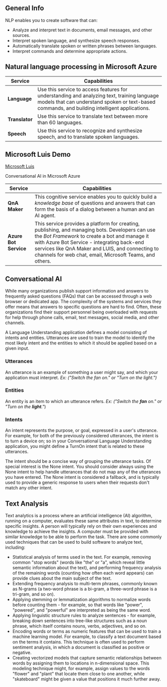 ## General Info

NLP enables you to create software that can:

- Analyze and interpret text in documents, email messages, and other sources.
- Interpret spoken language, and synthesize speech responses.
- Automatically translate spoken or written phrases between languages.
- Interpret commands and determine appropriate actions.

## Natural language processing in Microsoft Azure

<table aria-label="Natural language processing in Microsoft Azure" class="table">
<thead>
<tr>
<th>Service</th>
<th>Capabilities</th>
</tr>
</thead>
<tbody>
<tr>
<td><strong>Language</strong></td>
<td>Use this service to access features for understanding and analyzing text, training language models that can understand spoken or text-based commands, and building intelligent applications.</td>
</tr>
<tr>
<td><strong>Translator</strong></td>
<td>Use this service to translate text between more than 60 languages.</td>
</tr>
<tr>
<td><strong>Speech</strong></td>
<td>Use this service to recognize and synthesize speech, and to translate spoken languages.</td>
</tr>
</tbody>
</table>

## Microsoft Luis Demo

[Microsoft Luis](https://aidemos.microsoft.com/luis/demo)

Conversational AI in Microsoft Azure

<table aria-label="Conversational AI in Microsoft Azure" class="table">
<thead>
<tr>
<th>Service</th>
<th>Capabilities</th>
</tr>
</thead>
<tbody>
<tr>
<td><strong>QnA Maker</strong></td>
<td>This cognitive service enables you to quickly build a <em>knowledge base</em> of questions and answers that can form the basis of a dialog between a human and an AI agent.</td>
</tr>
<tr>
<td><strong>Azure Bot Service</strong></td>
<td>This service provides a platform for creating, publishing, and managing bots. Developers can use the <em>Bot Framework</em> to create a bot and manage it with Azure Bot Service - integrating back-end services like QnA Maker and LUIS, and connecting to channels for web chat, email, Microsoft Teams, and others.</td>
</tr>
</tbody>
</table>

## Conversational AI

While many organizations publish support information and answers to frequently asked questions (FAQs) that can be accessed through a web browser or dedicated app. The complexity of the systems and services they offer means that answers to specific questions are hard to find. Often, these organizations find their support personnel being overloaded with requests for help through phone calls, email, text messages, social media, and other channels.

A Language Understanding application defines a model consisting of intents and entities. Utterances are used to train the model to identify the most likely intent and the entities to which it should be applied based on a given input.

### Utterances

An utterance is an example of something a user might say, and which your application must interpret. *Ex: ("Switch the fan on." or "Turn on the light.")*

### Entities

An entity is an item to which an utterance refers. *Ex: ("Switch the **fan** on." or "Turn on the **light**."*)

### Intents

An intent represents the purpose, or goal, expressed in a user's utterance. For example, for both of the previously considered utterances, the intent is to turn a device on; so in your Conversational Language Understanding application, you might define a TurnOn intent that is related to these utterances.

The intent should be a concise way of grouping the utterance tasks. Of special interest is the None intent. You should consider always using the None intent to help handle utterances that do not map any of the utterances you have entered. The None intent is considered a fallback, and is typically used to provide a generic response to users when their requests don't match any other intent.

## Text Analysis

Text analytics is a process where an artificial intelligence (AI) algorithm, running on a computer, evaluates these same attributes in text, to determine specific insights. A person will typically rely on their own experiences and knowledge to achieve the insights. A computer must be provided with similar knowledge to be able to perform the task. There are some commonly used techniques that can be used to build software to analyze text, including:

- Statistical analysis of terms used in the text. For example, removing common "stop words" (words like "the" or "a", which reveal little semantic information about the text), and performing frequency analysis of the remaining words (counting how often each word appears) can provide clues about the main subject of the text.
- Extending frequency analysis to multi-term phrases, commonly known as N-grams (a two-word phrase is a bi-gram, a three-word phrase is a tri-gram, and so on).
- Applying stemming or lemmatization algorithms to normalize words before counting them - for example, so that words like "power", "powered", and "powerful" are interpreted as being the same word.
- Applying linguistic structure rules to analyze sentences - for example, breaking down sentences into tree-like structures such as a noun phrase, which itself contains nouns, verbs, adjectives, and so on.
- Encoding words or terms as numeric features that can be used to train a machine learning model. For example, to classify a text document based on the terms it contains. This technique is often used to perform sentiment analysis, in which a document is classified as positive or negative.
- Creating vectorized models that capture semantic relationships between words by assigning them to locations in n-dimensional space. This modeling technique might, for example, assign values to the words "flower" and "plant" that locate them close to one another, while "skateboard" might be given a value that positions it much further away.
